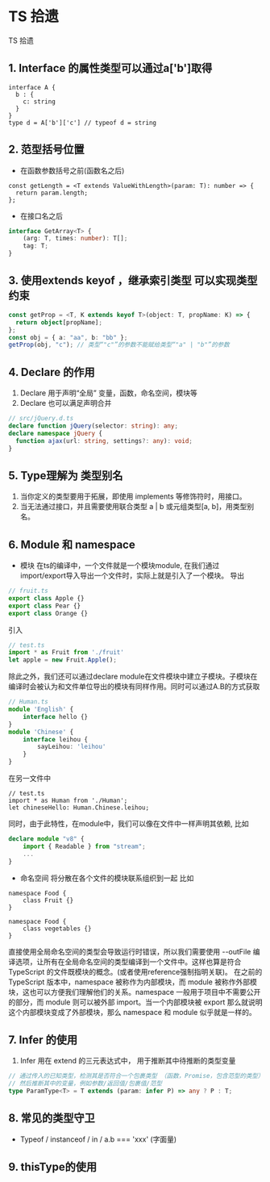 # TS 拾遗
TS 拾遗
## 1. Interface 的属性类型可以通过a['b']取得
```TS
interface A {
  b : {
    c: string
  }
}
type d = A['b']['c'] // typeof d = string
```

## 2. 范型括号位置 
- 在函数参数括号之前(函数名之后)

```TS
const getLength = <T extends ValueWithLength>(param: T): number => {
  return param.length;
};
```

- 在接口名之后

```ts
interface GetArray<T> {
    (arg: T, times: number): T[];
    tag: T;
}
```

## 3. 使用extends keyof ，继承索引类型 可以实现类型约束
```ts
const getProp = <T, K extends keyof T>(object: T, propName: K) => {
  return object[propName];
};
const obj = { a: "aa", b: "bb" };
getProp(obj, "c"); // 类型“"c"”的参数不能赋给类型“"a" | "b"”的参数
```

## 4. Declare 的作用
  1. Declare 用于声明“全局” 变量，函数，命名空间，模块等
  2. Declare 也可以满足声明合并
  
  ```ts
// src/jQuery.d.ts
declare function jQuery(selector: string): any;
declare namespace jQuery {    
    function ajax(url: string, settings?: any): void; 
}
```

## 5. Type理解为 类型别名
1. 当你定义的类型要用于拓展，即使用 implements 等修饰符时，用接口。
2. 当无法通过接口，并且需要使用联合类型 a | b 或元组类型[a, b]，用类型别名。

## 6. Module 和 namespace
- 模块
在ts的编译中，一个文件就是一个模块module, 在我们通过import/export导入导出一个文件时，实际上就是引入了一个模块。
导出

```ts
// fruit.ts
export class Apple {}
export class Pear {}
export class Orange {}
```
引入
```ts
// test.ts
import * as Fruit from './fruit'
let apple = new Fruit.Apple();
```

除此之外，我们还可以通过declare module在文件模块中建立子模块。子模块在编译时会被认为和文件单位导出的模块有同样作用。同时可以通过A.B的方式获取
```ts
// Human.ts
module 'English' {
    interface hello {}
}
module 'Chinese' {
    interface leihou {
        sayLeihou: 'leihou'
    }
}
```

在另一文件中
```TS
// test.ts
import * as Human from './Human';
let chineseHello: Human.Chinese.leihou;
```
同时，由于此特性，在module中，我们可以像在文件中一样声明其依赖, 比如
```ts
declare module "v8" {
    import { Readable } from "stream";
    ...
}
```

- 命名空间
将分散在各个文件的模块联系组织到一起
比如

```TS
namespace Food {
    class Fruit {}
}

namespace Food {
    class vegetables {}
}
```

直接使用全局命名空间的类型会导致运行时错误，所以我们需要使用 --outFile 编译选项，让所有在全局命名空间的类型编译到一个文件中。这样也算是符合 TypeScript 的文件既模块的概念。(或者使用reference强制指明关联)。
在之前的 TypeScript 版本中，namespace 被称作为内部模块，而 module 被称作外部模块，这也可以方便我们理解他们的关系。namespace 一般用于项目中不需要公开的部分，而 module 则可以被外部 import。当一个内部模块被 export 那么就说明这个内部模块变成了外部模块，那么 namespace 和 module 似乎就是一样的。
## 7. Infer 的使用
  1. Infer 用在 extend 的三元表达式中， 用于推断其中待推断的类型变量
  
  ```ts
// 通过传入的已知类型，检测其是否符合一个包裹类型 （函数，Promise，包含范型的类型）
// 然后推断其中的变量，例如参数/返回值/包裹值/范型
type ParamType<T> = T extends (param: infer P) => any ? P : T;
```

## 8. 常见的类型守卫
- Typeof / instanceof / in / a.b === 'xxx' (字面量)

## 9. thisType的使用
